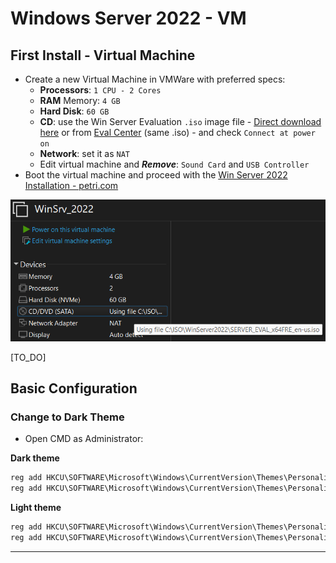 # Windows Server 2022 - VM

## First Install - Virtual Machine

- Create a new Virtual Machine in VMWare with preferred specs:
  - **Processors**: `1 CPU - 2 Cores`
  - **RAM** Memory: `4 GB`
  - **Hard Disk**: `60 GB`
  - **CD**: use the Win Server Evaluation `.iso` image file - [Direct download here](https://software-static.download.prss.microsoft.com/sg/download/888969d5-f34g-4e03-ac9d-1f9786c66749/SERVER_EVAL_x64FRE_en-us.iso) or from [Eval Center](https://www.microsoft.com/en-us/evalcenter/evaluate-windows-server-2022) (same .iso) - and check `Connect at power on`
  - **Network**: set it as `NAT`
  - Edit virtual machine and ***Remove***: `Sound Card` and `USB Controller`
- Boot the virtual machine and proceed with the [Win Server 2022 Installation - petri.com](https://petri.com/install-windows-server-2022/)

![](.gitbook/assets/image-20230601095042847.png)



[TO_DO]



## Basic Configuration

### Change to Dark Theme

- Open CMD as Administrator:

**Dark theme**

```powershell
reg add HKCU\SOFTWARE\Microsoft\Windows\CurrentVersion\Themes\Personalize /v AppsUseLightTheme /t REG_DWORD /d 0 /f
reg add HKCU\SOFTWARE\Microsoft\Windows\CurrentVersion\Themes\Personalize /v SystemUsesLightTheme /t REG_DWORD /d 0 /f
```

**Light theme**

```powershell
reg add HKCU\SOFTWARE\Microsoft\Windows\CurrentVersion\Themes\Personalize /v AppsUseLightTheme /t REG_DWORD /d 1 /f
reg add HKCU\SOFTWARE\Microsoft\Windows\CurrentVersion\Themes\Personalize /v SystemUsesLightTheme /t REG_DWORD /d 1 /f
```

------

